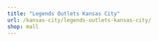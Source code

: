 ```yaml
---
title: "Legends Outlets Kansas City"
url: /kansas-city/legends-outlets-kansas-city/
shop: mall
---
```

